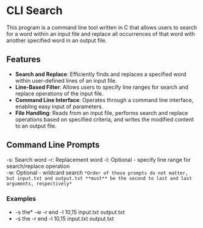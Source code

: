# CLI Search
This program is a command line tool written in C that allows users to search for a word within an input file and replace all occurrences of that word with another specified word in an output file.

## Features

- **Search and Replace**: Efficiently finds and replaces a specified word within user-defined lines of an input file.
- **Line-Based Filter**: Allows users to specify line ranges for search and replace operations of the input file.
- **Command Line Interface**: Operates through a command line interface, enabling easy input of parameters.
- **File Handling**: Reads from an input file, performs search and replace operations based on specified criteria, and writes the modified content to an output file.

## Command Line Prompts
-s: Search word
-r: Replacement word
-l: Optional - specify line range for search/replace operation  
-w: Optional - wildcard search
`*Order of these prompts do not matter, but input.txt and output.txt **must** be the second to last and last arguments, respectively*`

### Examples
- -s the* -w -r end -l 10,15 input.txt output.txt
- -s the -r end -l 10,15 input.txt output.txt
